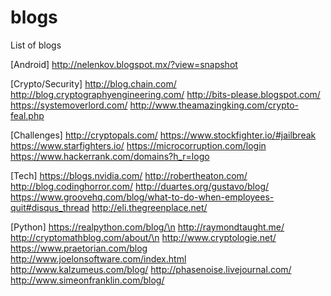 # blogs
List of blogs

[Android]
http://nelenkov.blogspot.mx/?view=snapshot

[Crypto/Security]
http://blog.chain.com/
http://blog.cryptographyengineering.com/
http://bits-please.blogspot.com/
https://systemoverlord.com/
http://www.theamazingking.com/crypto-feal.php

[Challenges]
http://cryptopals.com/
https://www.stockfighter.io/#jailbreak
https://www.starfighters.io/
https://microcorruption.com/login
https://www.hackerrank.com/domains?h_r=logo


[Tech]
https://blogs.nvidia.com/
http://robertheaton.com/
http://blog.codinghorror.com/
http://duartes.org/gustavo/blog/
https://www.groovehq.com/blog/what-to-do-when-employees-quit#disqus_thread
http://eli.thegreenplace.net/

[Python]
https://realpython.com/blog/\n
http://raymondtaught.me/
http://cryptomathblog.com/about/\n
http://www.cryptologie.net/ 
https://www.praetorian.com/blog 
http://www.joelonsoftware.com/index.html 
http://www.kalzumeus.com/blog/ 
http://phasenoise.livejournal.com/
http://www.simeonfranklin.com/blog/
